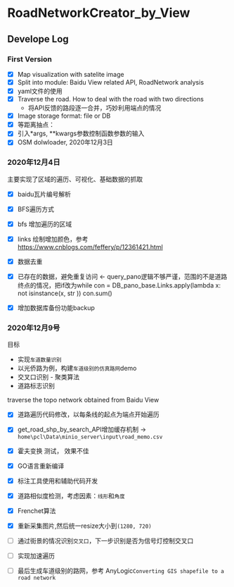 # RoadNetworkCreator_by_View

## Develope Log
### First Version
- [X] Map visualization with satelite image
- [X] Split into module: Baidu View related API, RoadNetwork analysis
- [X] yaml文件的使用
- [X] Traverse the road. How to deal with the road with two directions
    * 将API反馈的路段逐一合并，巧妙利用端点的情况
- [X] Image storage format: file or DB
- [X] 等距离抽点：
- [X] 引入*args, **kwargs参数控制函数参数的输入
- [X] OSM dolwloader, 2020年12月3日

### 2020年12月4日
主要实现了区域的遍历、可视化、基础数据的抓取
- [X] baidu瓦片编号解析
- [X] BFS遍历方式
- [X] bfs 增加遍历的区域
- [X] links 绘制增加颜色，参考 https://www.cnblogs.com/feffery/p/12361421.html
- [X] 数据去重
- [X] 已存在的数据，避免重复访问 <- query_pano逻辑不够严谨，范围的不是道路终点的情况，把if改为while
    con = DB_pano_base.Links.apply(lambda x:  not isinstance(x, str ))
    con.sum()
- [X] 增加数据库备份功能backup


### 2020年12月9号
目标
* 实现`车道数量识别`
* 以光侨路为例，构建`车道级别的仿真路网`demo
* 交叉口识别 - 聚类算法
* 道路标志识别

traverse the topo network obtained from Baidu View
- [X] 道路遍历代码修改，以每条线的起点为端点开始遍历
- [X] get_road_shp_by_search_API增加缓存机制 -> `home\pcl\Data\minio_server\input\road_memo.csv`
- [X] 霍夫变换 测试， 效果不佳
- [X] GO语言重新编译
- [X] 标注工具使用和辅助代码开发
- [X] 道路相似度检测，考虑因素：`线形`和`角度`
- [X] Frenchet算法
- [X] 重新采集图片,然后统一resize大小到`(1280, 720)`


- [ ] 通过街景的情况识别`交叉口`，下一步识别是否为信号灯控制交叉口
- [ ] 实现加速遍历
- [ ] 最后生成车道级别的路网，参考 AnyLogic`Converting GIS shapefile to a road network`



